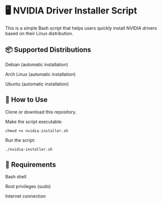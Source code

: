 # 🖥️ NVIDIA Driver Installer Script

This is a simple Bash script that helps users quickly install NVIDIA drivers based on their Linux distribution.

## 📦 Supported Distributions

 Debian (automatic installation) 
 
 Arch Linux (automatic installation)
 
 Ubuntu (automatic installation)
 
## 🚀 How to Use

   Clone or download this repository.

Make the script executable:

 ```chmod +x nvidia-installer.sh```

    
 Run the script:
 
  ``` ./nvidia-installer.sh ```


## 🧠 Requirements

 Bash shell

Root privileges (sudo)

Internet connection

